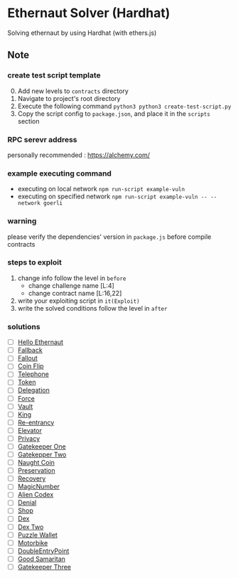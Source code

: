 # Ethernaut Solver (Hardhat)
Solving ethernaut by using Hardhat (with ethers.js)

## Note
### create test script template
0. Add new levels to `contracts` directory
1. Navigate to project's root directory 
2. Execute the following command
    `python3 python3 create-test-script.py`
3. Copy the script config to `package.json`, and place it in the `scripts` section

### RPC serevr address
personally recommended : https://alchemy.com/

### example executing command
- executing on local network
    `npm run-script example-vuln`
- executing on specified network
     `npm run-script example-vuln -- --network goerli`
### warning
please verify the dependencies' version in `package.js` before compile contracts

### steps to exploit
1. change info follow the level in `before`
    - change challenge name [L:4]
    - change contract name [L:16,22]
3. write your exploiting script in `it(Exploit)`
4. write the solved conditions follow the level in `after` 

### solutions
- [ ]  [Hello Ethernaut](https://github.com/CokeFung/ethernaut-solver-hardhat/tree/main/test/hello-ethernaut)
- [ ]  [Fallback](https://github.com/CokeFung/ethernaut-solver-hardhat/tree/main/test/fallback)
- [ ]  [Fallout](https://github.com/CokeFung/ethernaut-solver-hardhat/tree/main/test/fallout)
- [ ]  [Coin Flip](https://github.com/CokeFung/ethernaut-solver-hardhat/tree/main/test/coin-flip)
- [ ]  [Telephone](https://github.com/CokeFung/ethernaut-solver-hardhat/tree/main/test/telephone)
- [ ]  [Token](https://github.com/CokeFung/ethernaut-solver-hardhat/tree/main/test/token)
- [ ]  [Delegation](https://github.com/CokeFung/ethernaut-solver-hardhat/tree/main/test/delegation)
- [ ]  [Force](https://github.com/CokeFung/ethernaut-solver-hardhat/tree/main/test/force)
- [ ]  [Vault](https://github.com/CokeFung/ethernaut-solver-hardhat/tree/main/test/vault)
- [ ]  [King](https://github.com/CokeFung/ethernaut-solver-hardhat/tree/main/test/king)
- [ ]  [Re-entrancy](https://github.com/CokeFung/ethernaut-solver-hardhat/tree/main/test/re-entrancy)
- [ ]  [Elevator](https://github.com/CokeFung/ethernaut-solver-hardhat/tree/main/test/elevator)
- [ ]  [Privacy](https://github.com/CokeFung/ethernaut-solver-hardhat/tree/main/test/privacy)
- [ ]  [Gatekeeper One](https://github.com/CokeFung/ethernaut-solver-hardhat/tree/main/test/gatekeeper-one)
- [ ]  [Gatekepper Two](https://github.com/CokeFung/ethernaut-solver-hardhat/tree/main/test/gatekeeper-two)
- [ ]  [Naught Coin](https://github.com/CokeFung/ethernaut-solver-hardhat/tree/main/test/naught-coin)
- [ ]  [Preservation](https://github.com/CokeFung/ethernaut-solver-hardhat/tree/main/test/preservation)
- [ ]  [Recovery](https://github.com/CokeFung/ethernaut-solver-hardhat/tree/main/test/recovery)
- [ ]  [MagicNumber](https://github.com/CokeFung/ethernaut-solver-hardhat/tree/main/test/magic-number)
- [ ]  [Alien Codex](https://github.com/CokeFung/ethernaut-solver-hardhat/tree/main/test/alien-codex)
- [ ]  [Denial](https://github.com/CokeFung/ethernaut-solver-hardhat/tree/main/test/denial)
- [ ]  [Shop](https://github.com/CokeFung/ethernaut-solver-hardhat/tree/main/test/shop)
- [ ]  [Dex](https://github.com/CokeFung/ethernaut-solver-hardhat/tree/main/test/dex)
- [ ]  [Dex Two](https://github.com/CokeFung/ethernaut-solver-hardhat/tree/main/test/dex-two)
- [ ]  [Puzzle Wallet](https://github.com/CokeFung/ethernaut-solver-hardhat/tree/main/test/puzzle-wallet)
- [ ]  [Motorbike](https://github.com/CokeFung/ethernaut-solver-hardhat/tree/main/test/motorbike)
- [ ]  [DoubleEntryPoint](https://github.com/CokeFung/ethernaut-solver-hardhat/tree/main/test/double-entry-point)
- [ ]  [Good Samaritan](https://github.com/CokeFung/ethernaut-solver-hardhat/tree/main/test/good-samaritan)
- [ ]  [Gatekeeper Three](https://github.com/CokeFung/ethernaut-solver-hardhat/tree/main/test/gatekeeper-three)